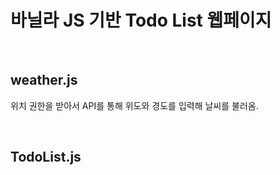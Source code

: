 <h1>바닐라 JS 기반 Todo List 웹페이지</h1>
<p></p>
<br>
<h2>weather.js</h2>
<p>위치 권한을 받아서 API를 통해 위도와 경도를 입력해 날씨를 불러옴.</p><br>
<h2>TodoList.js</h2>
